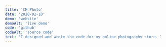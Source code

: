 ```yaml
---
title: 'CM Photo'
date: '2020-02-10'
demo: 'website'
demoAlt: 'live demo'
code: 'github'
codeAlt: 'source code'
text: "I designed and wrote the code for my online photography store. I used React's Next.js framework and TailwindCSS to stactically generate the front end. State is managed with React hooks and data with markdown files. Testing is done using Jest. Fulfillment and payment were integrated using Rest APIs."
---
```



